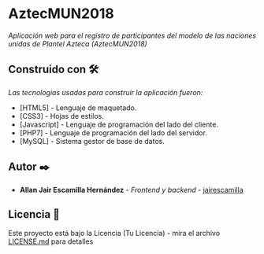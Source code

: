 # AztecMUN2018

_Aplicación web para el registro de participantes del modelo de las naciones unidas de Plantel Azteca (AztecMUN2018)_

## Construido con 🛠️

_Las tecnologias usadas para construir la aplicación fueron:_

* [HTML5] - Lenguaje de maquetado.
* [CSS3] - Hojas de estilos.
* [Javascript] - Lenguaje de programación del lado del cliente.
* [PHP7] - Lenguaje de programación del lado del servidor.
* [MySQL] - Sistema gestor de base de datos.


## Autor ✒️


* **Allan Jair Escamilla Hernández** - *Frontend y backend* - [jairescamilla](https://github.com/jairescamilla)

## Licencia 📄

Este proyecto está bajo la Licencia (Tu Licencia) - mira el archivo [LICENSE.md](LICENSE.md) para detalles
